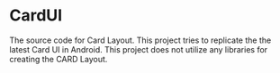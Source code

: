 CardUI
======

The source code for Card Layout. This project tries to replicate the the latest Card UI in Android. This project does not utilize any libraries for creating the CARD Layout. 
